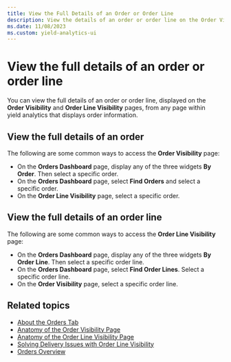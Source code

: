 ```yaml
---
title: View the Full Details of an Order or Order Line
description: View the details of an order or order line on the Order Visibility and Order Line Visibility pages, from any page within yield analytics that displays order information.
ms.date: 11/08/2023
ms.custom: yield-analytics-ui
---
```


# View the full details of an order or order line

You can view the full details of an order or order line, displayed on the **Order Visibility** and **Order Line Visibility** pages, from any page within yield analytics that displays order information.

## View the full details of an order

The following are some common ways to access the **Order Visibility** page:

- On the **Orders Dashboard** page, display any of the three widgets **By Order**. Then select a specific order.
- On the **Orders Dashboard** page, select **Find Orders** and select a specific order.
- On the **Order Line Visibility** page, select a specific order.

## View the full details of an order line

The following are some common ways to access the **Order Line Visibility** page:

- On the **Orders Dashboard** page, display any of the three widgets **By Order Line**. Then select a specific order line.
- On the **Orders Dashboard** page, select **Find Order Lines**. Select a specific order line.
- On the **Order Visibility** page, select a specific order line.

## Related topics

- [About the Orders Tab](./about-the-orders-tab.md)
- [Anatomy of the Order Visibility Page](./anatomy-of-the-order-visibility-page.md)
- [Anatomy of the Order Line Visibility Page](./anatomy-of-the-order-line-visibility-page.md)
- [Solving Delivery Issues with Order Line Visibility](./solve-delivery-issues-with-order-line-visibility.md)
- [Orders Overview](./orders-overview.md)
